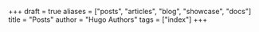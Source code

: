 +++
draft = true
aliases = ["posts", "articles", "blog", "showcase", "docs"]
title = "Posts"
author = "Hugo Authors"
tags = ["index"]
+++

